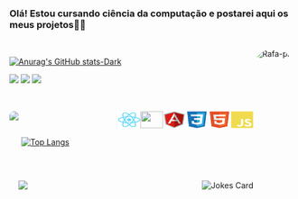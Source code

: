 ### Olá! Estou cursando ciência da computação e postarei aqui os meus projetos💖🔭
<!--
**anmawxz/anmawxz** is a ✨ _special_ ✨ repository because its `README.md` (this file) appears on your GitHub profile.
-->
<br>

<!--pink keyboard gif-->
<img align="right" alt="Rafa-pic" height="250" style="border-radius:50px;" src="https://64.media.tumblr.com/80c31342301504b079e7e2079a06b4be/2a6086fc28a4d516-21/s500x750/7ca7b15c7e85b4d1a4dc363bf3d1fafa58c44ba1.gifv">

<!--stats card by anuraghzra-->
[![Anurag's GitHub stats-Dark](https://github-readme-stats.vercel.app/api?username=anmawxz&show_icons=true&theme=radical#gh-dark-mode-only)](https://github.com/anuraghazra/github-readme-stats#gh-dark-mode-only)

<!--linkedin button and some cute gifs I found-->
<div> 
  <img src="https://media.giphy.com/media/VgCDAzcKvsR6OM0uWg/giphy.gif" width="50">
  <a href="https://www.linkedin.com/in/ang%C3%A9lica-martiniano-295b461a8" target="_blank"><img src="https://img.shields.io/badge/-LinkedIn-%230077B5?style=for-the-badge&logo=linkedin&logoColor=white" target="_blank"></a> 
  <img src="https://media.giphy.com/media/WUlplcMpOCEmTGBtBW/giphy.gif" width="50">
</div>



  ##


<div style="display: inline_block"><br>
  <!--cyber gif-->
  <img align="left" height="250" style="border-radius:50px;" src="https://github.com/thomas10-10/foo-Wallpaper-Feh-Gif/blob/master/desktop-animation2.gif">
  <!--language icons-->
  <img align="right" height="30" width="40" src="https://raw.githubusercontent.com/devicons/devicon/master/icons/javascript/javascript-plain.svg">
  <img align="right" height="30" width="40" src="https://raw.githubusercontent.com/devicons/devicon/master/icons/html5/html5-original.svg">
  <img align="right" height="30" width="40" src="https://raw.githubusercontent.com/devicons/devicon/master/icons/css3/css3-original.svg">
  <img align="right" height="30" width="40" src="https://raw.githubusercontent.com/devicons/devicon/master/icons/angularjs/angularjs-original.svg">
  <img align="right" height="30" width="40" src="https://raw.githubusercontent.com/devicons/devicon/master/icons/next/next-original.svg">
  <img align="right" height="30" width="40" src="https://raw.githubusercontent.com/devicons/devicon/master/icons/react/react-original.svg">
</div>
<br>
  

  ##
  
  
<!--psyducks div img with a sm images for the sake of css margin-->
<div style="display: inline_block">
  <img align="left" src="span.png" width="5">  
</div>

<!--language stats by anuraghazra-->
[![Top Langs](https://github-readme-stats.vercel.app/api/top-langs/?username=anmawxz&layout=compact&langs_count=7&theme=radical#gh-dark-mode-only)](https://github.com/anuraghazra/github-readme-stats#gh-dark-mode-only)

<br>


  ##


<img align="left" src="https://media.tenor.com/nh5GiWZW1g4AAAAC/psyduck-floaty.gif" width="200">



<!--true treasure-->
<img align="right" src="https://readme-jokes.vercel.app/api?hideBorder&theme=cobalt&qColor=%23944bcc&aColor=%23bbdb51" alt="Jokes Card" />

